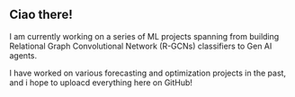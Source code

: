 ## Ciao there! 

I am currently working on a series of ML projects spanning from building Relational Graph Convolutional Network (R-GCNs) classifiers to Gen AI agents. 

I have worked on various forecasting and optimization projects in the past, and i hope to uploacd everything here on GitHub!
